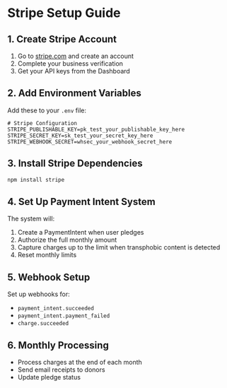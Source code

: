 # Stripe Setup Guide

## 1. Create Stripe Account
1. Go to [stripe.com](https://stripe.com) and create an account
2. Complete your business verification
3. Get your API keys from the Dashboard

## 2. Add Environment Variables
Add these to your `.env` file:

```
# Stripe Configuration
STRIPE_PUBLISHABLE_KEY=pk_test_your_publishable_key_here
STRIPE_SECRET_KEY=sk_test_your_secret_key_here
STRIPE_WEBHOOK_SECRET=whsec_your_webhook_secret_here
```

## 3. Install Stripe Dependencies
```bash
npm install stripe
```

## 4. Set Up Payment Intent System
The system will:
1. Create a PaymentIntent when user pledges
2. Authorize the full monthly amount
3. Capture charges up to the limit when transphobic content is detected
4. Reset monthly limits

## 5. Webhook Setup
Set up webhooks for:
- `payment_intent.succeeded`
- `payment_intent.payment_failed`
- `charge.succeeded`

## 6. Monthly Processing
- Process charges at the end of each month
- Send email receipts to donors
- Update pledge status
